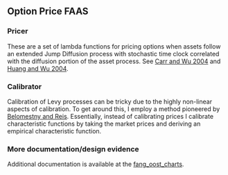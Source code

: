 ## Option Price FAAS

### Pricer
These are a set of lambda functions for pricing options when assets follow an extended Jump Diffusion process with stochastic time clock correlated with the diffusion portion of the asset process. See [Carr and Wu 2004](http://faculty.baruch.cuny.edu/lwu/papers/timechangeLevy_JFE2004.pdf) and [Huang and Wu 2004](https://pdfs.semanticscholar.org/0065/9b64e38e097f9df521ea5393ede9a2b6f824.pdf?_ga=2.75168529.2091536158.1531661727-680909490.1531661727).  

### Calibrator
Calibration of Levy processes can be tricky due to the highly non-linear aspects of calibration.  To get around this, I employ a method pioneered by [Belomestny and Reis](http://citeseerx.ist.psu.edu/viewdoc/download?doi=10.1.1.90.8837&rep=rep1&type=pdf).  Essentially, instead of calibrating prices I calibrate characteristic functions by taking the market prices and deriving an empirical characteristic function.

### More documentation/design evidence
Additional documentation is available at the [fang_oost_charts](https://github.com/phillyfan1138/fang_oost_cal_charts).  